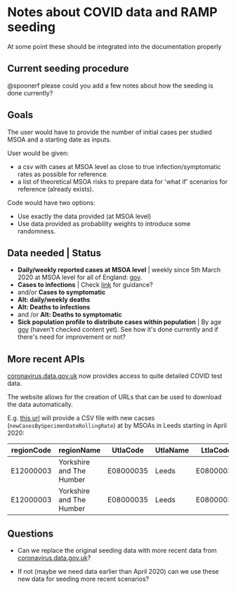 # Notes about COVID data and RAMP seeding

At some point these should be integrated into the documentation properly

## Current seeding procedure

@spoonerf please could you add a few notes about how the seeding is done currently?

## Goals

The user would have to provide the number of initial cases per studied MSOA and a starting date as inputs.

User would be given:
* a csv with cases at MSOA level as close to true infection/symptomatic rates as possible for reference.
* a list of theoretical MSOA risks to prepare data for 'what if' scenarios for reference (already exists).

Code would have two options:
* Use exactly the data provided (at MSOA level)
* Use data provided as probability weights to introduce some randomness.

## Data needed | Status

* __Daily/weekly reported cases at MSOA level__ | weekly since 5th March 2020 at MSOA level for all of England: [gov](https://api.coronavirus.data.gov.uk/v2/data?areaType=msoa&metric=newCasesBySpecimenDateRollingSum&format=csv).
* __Cases to infections__ | Check [link](https://www.medrxiv.org/content/medrxiv/early/2020/04/17/2020.04.13.20062760.full.pdf) for guidance?
* and/or __Cases to symptomatic__
* __Alt: daily/weekly deaths__
* __Alt: Deaths to infections__
* and /or __Alt: Deaths to symptomatic__
* __Sick population profile to distribute cases within population__ | By age [gov](https://coronavirus.data.gov.uk/downloads/demographic/cases/specimenDate_ageDemographic-unstacked.csv) (haven't checked content yet). See how it's done currently and if there's need for improvement or not?

## More recent APIs

[coronavirus.data.gov.uk](https://coronavirus.data.gov.uk/details/download) now provides access to quite detailed COVID test data.

The website allows for the creation of URLs that can be used to download the data automatically.

E.g. [this url](https://api.coronavirus.data.gov.uk/v2/data?areaType=msoa&areaCode=E08000035&metric=newCasesBySpecimenDateRollingSum&metric=newCasesBySpecimenDateRollingRate&format=csv) will provide a CSV file with new cacses (`newCasesBySpecimenDateRollingRate`) at by MSOAs in Leeds starting in April 2020:

| regionCode | regionName               | UtlaCode  | UtlaName | LtlaCode  | LtlaName | areaCode  | areaName    | areaType | date       | newCasesBySpecimenDateRollingRate | newCasesBySpecimenDateRollingSum |
| ---------- | ------------------------ | --------- | -------- | --------- | -------- | --------- | ----------- | -------- | ---------- | --------------------------------- | -------------------------------- |
| E12000003  | Yorkshire and The Humber | E08000035 | Leeds    | E08000035 | Leeds    | E02002332 | Otley North | msoa     | 22/04/2021 | 48.8                              | 3                                |
| E12000003  | Yorkshire and The Humber | E08000035 | Leeds    | E08000035 | Leeds    | E02002333 | Otley South | msoa     | 22/04/2021 | 39.3                              | 3                                |


## Questions

 - Can we replace the original seeding data with more recent data from [coronavirus.data.gov.uk](https://coronavirus.data.gov.uk/details/download)? 

 - If not (maybe we need data earlier than April 2020) can we use these new data for seeding more recent scenarios?


